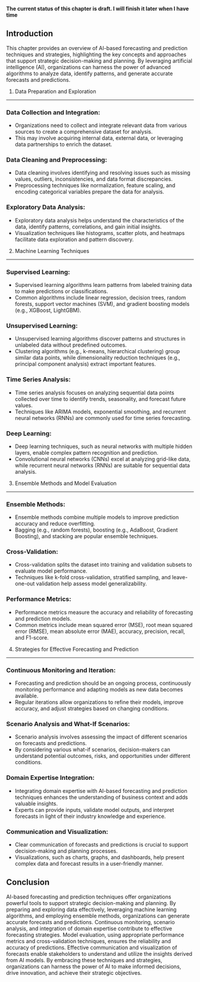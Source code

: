 **The current status of this chapter is draft. I will finish it later when I have time**

Introduction
------------

This chapter provides an overview of AI-based forecasting and prediction techniques and strategies, highlighting the key concepts and approaches that support strategic decision-making and planning. By leveraging artificial intelligence (AI), organizations can harness the power of advanced algorithms to analyze data, identify patterns, and generate accurate forecasts and predictions.

1. Data Preparation and Exploration
-----------------------------------

### Data Collection and Integration:

* Organizations need to collect and integrate relevant data from various sources to create a comprehensive dataset for analysis.
* This may involve acquiring internal data, external data, or leveraging data partnerships to enrich the dataset.

### Data Cleaning and Preprocessing:

* Data cleaning involves identifying and resolving issues such as missing values, outliers, inconsistencies, and data format discrepancies.
* Preprocessing techniques like normalization, feature scaling, and encoding categorical variables prepare the data for analysis.

### Exploratory Data Analysis:

* Exploratory data analysis helps understand the characteristics of the data, identify patterns, correlations, and gain initial insights.
* Visualization techniques like histograms, scatter plots, and heatmaps facilitate data exploration and pattern discovery.

2. Machine Learning Techniques
------------------------------

### Supervised Learning:

* Supervised learning algorithms learn patterns from labeled training data to make predictions or classifications.
* Common algorithms include linear regression, decision trees, random forests, support vector machines (SVM), and gradient boosting models (e.g., XGBoost, LightGBM).

### Unsupervised Learning:

* Unsupervised learning algorithms discover patterns and structures in unlabeled data without predefined outcomes.
* Clustering algorithms (e.g., k-means, hierarchical clustering) group similar data points, while dimensionality reduction techniques (e.g., principal component analysis) extract important features.

### Time Series Analysis:

* Time series analysis focuses on analyzing sequential data points collected over time to identify trends, seasonality, and forecast future values.
* Techniques like ARIMA models, exponential smoothing, and recurrent neural networks (RNNs) are commonly used for time series forecasting.

### Deep Learning:

* Deep learning techniques, such as neural networks with multiple hidden layers, enable complex pattern recognition and prediction.
* Convolutional neural networks (CNNs) excel at analyzing grid-like data, while recurrent neural networks (RNNs) are suitable for sequential data analysis.

3. Ensemble Methods and Model Evaluation
----------------------------------------

### Ensemble Methods:

* Ensemble methods combine multiple models to improve prediction accuracy and reduce overfitting.
* Bagging (e.g., random forests), boosting (e.g., AdaBoost, Gradient Boosting), and stacking are popular ensemble techniques.

### Cross-Validation:

* Cross-validation splits the dataset into training and validation subsets to evaluate model performance.
* Techniques like k-fold cross-validation, stratified sampling, and leave-one-out validation help assess model generalizability.

### Performance Metrics:

* Performance metrics measure the accuracy and reliability of forecasting and prediction models.
* Common metrics include mean squared error (MSE), root mean squared error (RMSE), mean absolute error (MAE), accuracy, precision, recall, and F1-score.

4. Strategies for Effective Forecasting and Prediction
------------------------------------------------------

### Continuous Monitoring and Iteration:

* Forecasting and prediction should be an ongoing process, continuously monitoring performance and adapting models as new data becomes available.
* Regular iterations allow organizations to refine their models, improve accuracy, and adjust strategies based on changing conditions.

### Scenario Analysis and What-If Scenarios:

* Scenario analysis involves assessing the impact of different scenarios on forecasts and predictions.
* By considering various what-if scenarios, decision-makers can understand potential outcomes, risks, and opportunities under different conditions.

### Domain Expertise Integration:

* Integrating domain expertise with AI-based forecasting and prediction techniques enhances the understanding of business context and adds valuable insights.
* Experts can provide inputs, validate model outputs, and interpret forecasts in light of their industry knowledge and experience.

### Communication and Visualization:

* Clear communication of forecasts and predictions is crucial to support decision-making and planning processes.
* Visualizations, such as charts, graphs, and dashboards, help present complex data and forecast results in a user-friendly manner.

Conclusion
----------

AI-based forecasting and prediction techniques offer organizations powerful tools to support strategic decision-making and planning. By preparing and exploring data effectively, leveraging machine learning algorithms, and employing ensemble methods, organizations can generate accurate forecasts and predictions. Continuous monitoring, scenario analysis, and integration of domain expertise contribute to effective forecasting strategies. Model evaluation, using appropriate performance metrics and cross-validation techniques, ensures the reliability and accuracy of predictions. Effective communication and visualization of forecasts enable stakeholders to understand and utilize the insights derived from AI models. By embracing these techniques and strategies, organizations can harness the power of AI to make informed decisions, drive innovation, and achieve their strategic objectives.
